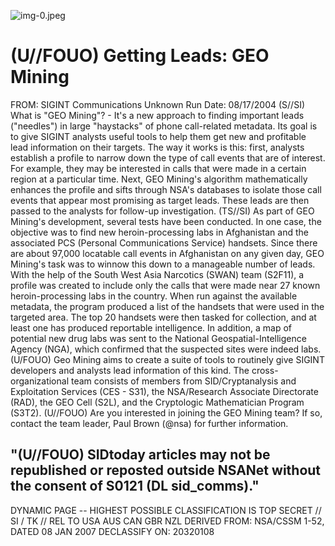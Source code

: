 ![img-0.jpeg](img-0.jpeg)

# (U//FOUO) Getting Leads: GEO Mining 

FROM: SIGINT Communications
Unknown
Run Date: 08/17/2004
(S//SI) What is "GEO Mining"? - It's a new approach to finding important leads ("needles") in large "haystacks" of phone call-related metadata. Its goal is to give SIGINT analysts useful tools to help them get new and profitable lead information on their targets. The way it works is this: first, analysts establish a profile to narrow down the type of call events that are of interest. For example, they may be interested in calls that were made in a certain region at a particular time. Next, GEO Mining's algorithm mathematically enhances the profile and sifts through NSA's databases to isolate those call events that appear most promising as target leads. These leads are then passed to the analysts for follow-up investigation.
(TS//SI) As part of GEO Mining's development, several tests have been conducted. In one case, the objective was to find new heroin-processing labs in Afghanistan and the associated PCS (Personal Communications Service) handsets. Since there are about 97,000 locatable call events in Afghanistan on any given day, GEO Mining's task was to winnow this down to a manageable number of leads. With the help of the South West Asia Narcotics (SWAN) team (S2F11), a profile was created to include only the calls that were made near 27 known heroin-processing labs in the country. When run against the available metadata, the program produced a list of the handsets that were used in the targeted area. The top 20 handsets were then tasked for collection, and at least one has produced reportable intelligence. In addition, a map of potential new drug labs was sent to the National Geospatial-Intelligence Agency (NGA), which confirmed that the suspected sites were indeed labs.
(U/FOUO) Geo Mining aims to create a suite of tools to routinely give SIGINT developers and analysts lead information of this kind. The cross-organizational team consists of members from SID/Cryptanalysis and Exploitation Services (CES - S31), the NSA/Research Associate Directorate (RAD), the GEO Cell (S2L), and the Cryptologic Mathematician Program (S3T2).
(U//FOUO) Are you interested in joining the GEO Mining team? If so, contact the team leader, Paul Brown (@nsa) for further information.

## "(U//FOUO) SIDtoday articles may not be republished or reposted outside NSANet without the consent of S0121 (DL sid_comms)."

DYNAMIC PAGE -- HIGHEST POSSIBLE CLASSIFICATION IS TOP SECRET // SI / TK // REL TO USA AUS CAN GBR NZL DERIVED FROM: NSA/CSSM 1-52, DATED 08 JAN 2007 DECLASSIFY ON: 20320108
